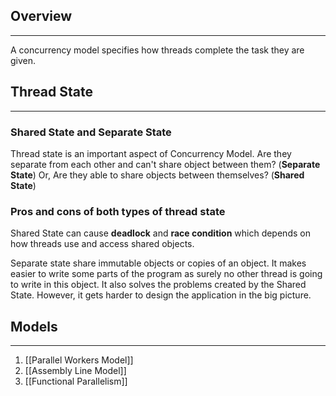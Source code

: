 ## Overview
---
A concurrency model specifies how threads complete the task they are given.

## Thread State
---
### Shared State and Separate State
Thread state is an important aspect of Concurrency Model. Are they separate from each other and can't share object between them? (**Separate State**) Or, Are they able to share objects between themselves? (**Shared State**) 
### Pros and cons of both types of thread state
Shared State can cause **deadlock** and **race condition** which depends on how threads use and access shared objects.

Separate state share immutable objects or copies of an object. It makes easier to write some parts of the program as surely no other thread is going to write in this object. It also solves the problems created by the Shared State. However, it gets harder to design the application in the big picture.
## Models
---
1. [[Parallel Workers Model]]
2. [[Assembly Line Model]]
3. [[Functional Parallelism]] 

